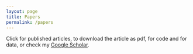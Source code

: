 ```yaml
---
layout: page
title: Papers
permalink: /papers
---
```


Click <i class="fa fa-lock"></i> for published articles, <i class="fa fa-unlock"></i> to download the article as pdf,  <i class="fa fa-terminal"></i> for code and <i class="fa fa-table"></i> for data, or check my [Google Scholar](https://scholar.google.es/citations?user=dBrsOCMAAAAJ&hl=en).
